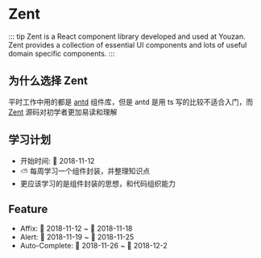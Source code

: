 # Zent

::: tip
Zent is a React component library developed and used at Youzan. Zent provides a collection of essential UI components and lots of useful domain specific components.
:::

## 为什么选择 Zent

平时工作中用的都是 [antd](https://ant.design/docs/react/introduce-cn) 组件库，但是 antd 是用 ts 写的比较不适合入门，而 [Zent](https://github.com/youzan/zent) 源码对初学者更加易读和理解

## 学习计划

- 开始时间: 📅 2018-11-12
- ⛅️ 每周学习一个组件封装，并整理知识点
- 更应该学习的是组件封装的思想，和代码组织能力

## Feature

- Affix: 📅 2018-11-12 ~ 📅 2018-11-18
- Alert: 📅 2018-11-19 ~ 📅 2018-11-25
- Auto-Complete: 📅 2018-11-26 ~ 📅 2018-12-2
